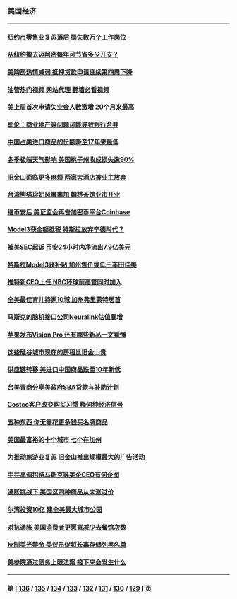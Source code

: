 ### 美国经济
---
#### [纽约市零售业复苏落后 损失数万个工作岗位](../../pages/ncid1078158/n14012886.md?06092045) 
#### [从纽约搬去迈阿密每年可节省多少开支？](../../pages/ncid1078158/n14012687.md?06092045) 
#### [美购房热情减弱 抵押贷款申请连续第四周下降](../../pages/ncid1078158/n14012681.md?06092045) 
#### [油管热门视频 网站代理 翻墙必看视频](http://138.2.39.72:81/youtube.html?epic-marker?06092045)
#### [美上周首次申请失业金人数激增 20个月来最高](../../pages/ncid1078158/n14012549.md?06092045) 
#### [耶伦：商业地产等问题可能导致银行合并](../../pages/ncid1078158/n14012308.md?06092045) 
#### [中国占美进口商品的份额降至17年来最低](../../pages/ncid1078158/n14012106.md?06092045) 
#### [冬季极端天气影响 美国桃子州收成损失逾90%](../../pages/ncid1078158/n14012012.md?06092045) 
#### [旧金山面临更多麻烦 两家大酒店被业主放弃](../../pages/ncid1078158/n14011511.md?06092045) 
#### [台湾熊猫珍奶风靡南加 翰林茶馆亚市开业](../../pages/ncid1078158/n14011358.md?06092045) 
#### [继币安后 美证监会再告加密币平台Coinbase](../../pages/ncid1078158/n14011274.md?06092045) 
#### [Model3获全额抵税 特斯拉放弃宁德时代？](../../pages/ncid1078158/n14011278.md?06092045) 
#### [被美SEC起诉 币安24小时内净流出7.9亿美元](../../pages/ncid1078158/n14011288.md?06092045) 
#### [特斯拉Model3获补贴 加州售价或低于丰田佳美](../../pages/ncid1078158/n14011159.md?06092045) 
#### [推特新CEO上任 NBC环球前高管同时加入](../../pages/ncid1078158/n14011020.md?06092045) 
#### [全美最佳育儿持家10城 加州弗里蒙特居首](../../pages/ncid1078158/n14010672.md?06092045) 
#### [马斯克的脑机接口公司Neuralink估值暴增](../../pages/ncid1078158/n14010581.md?06092045) 
#### [苹果发布Vision Pro 还有哪些新品一文看懂](../../pages/ncid1078158/n14010535.md?06092045) 
#### [这些硅谷城市现在的房租比旧金山贵](../../pages/ncid1078158/n14010154.md?06092045) 
#### [供应链转移 美进口中国商品跌至10年新低](../../pages/ncid1078158/n14009843.md?06092045) 
#### [台美青商分享美政府SBA贷款与补助计划](../../pages/ncid1078158/n14009900.md?06092045) 
#### [Costco客户改变购买习惯 释何种经济信号](../../pages/ncid1078158/n14009463.md?06092045) 
#### [五种东西 你无需花更多钱买名牌商品](../../pages/ncid1078158/n14009026.md?06092045) 
#### [美国最富裕的十个城市 七个在加州](../../pages/ncid1078158/n14009152.md?06092045) 
#### [为推动旅游业复苏 旧金山推出规模最大的广告活动](../../pages/ncid1078158/n14009230.md?06092045) 
#### [中共高调招待马斯克等美企CEO有何企图](../../pages/ncid1078158/n14009040.md?06092045) 
#### [通胀挑战下 美国这四种商品从未涨过价](../../pages/ncid1078158/n14009059.md?06092045) 
#### [尔湾投资10亿 建全美最大城市公园](../../pages/ncid1078158/n14009083.md?06092045) 
#### [对抗通胀 美国消费者更愿意减少去餐馆次数](../../pages/ncid1078158/n14009029.md?06092045) 
#### [反制美光禁令 美议员促将长鑫存储列黑名单](../../pages/ncid1078158/n14009028.md?06092045) 
#### [美参院通过债务上限法案 接下来会发生什么](../../pages/ncid1078158/n14008913.md?06092045) 

---
#### 第 [ [136](./136.md?06092045) / [135](./135.md?06092045) / [134](./134.md?06092045) / [133](./133.md?06092045) / [132](./132.md?06092045) / [131](./131.md?06092045) / [130](./130.md?06092045) / [129](./129.md?06092045) ] 页
